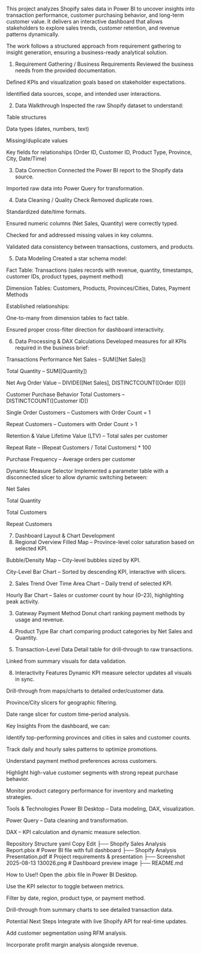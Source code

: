 This project analyzes Shopify sales data in Power BI to uncover insights into transaction performance, customer purchasing behavior, and long-term customer value.
It delivers an interactive dashboard that allows stakeholders to explore sales trends, customer retention, and revenue patterns dynamically.

The work follows a structured approach from requirement gathering to insight generation, ensuring a business-ready analytical solution.

1. Requirement Gathering / Business Requirements
Reviewed the business needs from the provided documentation.

Defined KPIs and visualization goals based on stakeholder expectations.

Identified data sources, scope, and intended user interactions.

2. Data Walkthrough
Inspected the raw Shopify dataset to understand:

Table structures

Data types (dates, numbers, text)

Missing/duplicate values

Key fields for relationships (Order ID, Customer ID, Product Type, Province, City, Date/Time)

3. Data Connection
Connected the Power BI report to the Shopify data source.

Imported raw data into Power Query for transformation.

4. Data Cleaning / Quality Check
Removed duplicate rows.

Standardized date/time formats.

Ensured numeric columns (Net Sales, Quantity) were correctly typed.

Checked for and addressed missing values in key columns.

Validated data consistency between transactions, customers, and products.

5. Data Modeling
Created a star schema model:

Fact Table: Transactions (sales records with revenue, quantity, timestamps, customer IDs, product types, payment method)

Dimension Tables: Customers, Products, Provinces/Cities, Dates, Payment Methods

Established relationships:

One-to-many from dimension tables to fact table.

Ensured proper cross-filter direction for dashboard interactivity.

6. Data Processing & DAX Calculations
Developed measures for all KPIs required in the business brief:

Transactions Performance
Net Sales – SUM([Net Sales])

Total Quantity – SUM([Quantity])

Net Avg Order Value – DIVIDE([Net Sales], DISTINCTCOUNT([Order ID]))

Customer Purchase Behavior
Total Customers – DISTINCTCOUNT([Customer ID])

Single Order Customers – Customers with Order Count = 1

Repeat Customers – Customers with Order Count > 1

Retention & Value
Lifetime Value (LTV) – Total sales per customer

Repeat Rate – (Repeat Customers / Total Customers) * 100

Purchase Frequency – Average orders per customer

Dynamic Measure Selector
Implemented a parameter table with a disconnected slicer to allow dynamic switching between:

Net Sales

Total Quantity

Total Customers

Repeat Customers

7. Dashboard Layout & Chart Development
1. Regional Overview
Filled Map – Province-level color saturation based on selected KPI.

Bubble/Density Map – City-level bubbles sized by KPI.

City-Level Bar Chart – Sorted by descending KPI, interactive with slicers.

2. Sales Trend Over Time
Area Chart – Daily trend of selected KPI.

Hourly Bar Chart – Sales or customer count by hour (0–23), highlighting peak activity.

3. Gateway Payment Method
Donut chart ranking payment methods by usage and revenue.

4. Product Type
Bar chart comparing product categories by Net Sales and Quantity.

5. Transaction-Level Data
Detail table for drill-through to raw transactions.

Linked from summary visuals for data validation.

8. Interactivity Features
Dynamic KPI measure selector updates all visuals in sync.

Drill-through from maps/charts to detailed order/customer data.

Province/City slicers for geographic filtering.

Date range slicer for custom time-period analysis.

Key Insights
From the dashboard, we can:

Identify top-performing provinces and cities in sales and customer counts.

Track daily and hourly sales patterns to optimize promotions.

Understand payment method preferences across customers.

Highlight high-value customer segments with strong repeat purchase behavior.

Monitor product category performance for inventory and marketing strategies.

Tools & Technologies
Power BI Desktop – Data modeling, DAX, visualization.

Power Query – Data cleaning and transformation.

DAX – KPI calculation and dynamic measure selection.

Repository Structure
yaml
Copy
Edit
├── Shopify Sales Analysis Report.pbix   # Power BI file with full dashboard
├── Shopify Analysis Presentation.pdf    # Project requirements & presentation
├── Screenshot 2025-08-13 130026.png     # Dashboard preview image
├── README.md   



How to Use!!
Open the .pbix file in Power BI Desktop.

Use the KPI selector to toggle between metrics.

Filter by date, region, product type, or payment method.

Drill-through from summary charts to see detailed transaction data.

Potential Next Steps
Integrate with live Shopify API for real-time updates.

Add customer segmentation using RFM analysis.

Incorporate profit margin analysis alongside revenue.

